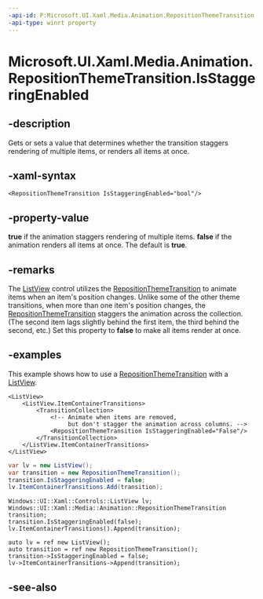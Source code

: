 ```yaml
---
-api-id: P:Microsoft.UI.Xaml.Media.Animation.RepositionThemeTransition.IsStaggeringEnabled
-api-type: winrt property
---
```


<!-- Property syntax
public bool IsStaggeringEnabled { get;  set; }
-->

# Microsoft.UI.Xaml.Media.Animation.RepositionThemeTransition.IsStaggeringEnabled

## -description
Gets or sets a value that determines whether the transition staggers rendering of multiple items, or renders all items at once.

## -xaml-syntax
```xaml
<RepositionThemeTransition IsStaggeringEnabled="bool"/>
```

## -property-value
**true** if the animation staggers rendering of multiple items. **false** if the animation renders all items at once. The default is **true**.

## -remarks

The [ListView](../microsoft.ui.xaml.controls/listview.md) control utilizes the [RepositionThemeTransition](repositionthemetransition.md) to animate items when an item's position changes. Unlike some of the other theme transitions, when more than one item's position changes, the [RepositionThemeTransition](repositionthemetransition.md) staggers the animation across the collection. (The second item lags slightly behind the first item, the third behind the second, etc.) Set this property to **false** to make all items render at once.

## -examples
This example shows how to use a [RepositionThemeTransition](repositionthemetransition.md) with a [ListView](../microsoft.ui.xaml.controls/listview.md).

```xaml
<ListView>
    <ListView.ItemContainerTransitions>
        <TransitionCollection>
            <!-- Animate when items are removed, 
                 but don't stagger the animation across columns. -->
            <RepositionThemeTransition IsStaggeringEnabled="False"/>
        </TransitionCollection>
    </ListView.ItemContainerTransitions>
</ListView>
```

```csharp
var lv = new ListView();
var transition = new RepositionThemeTransition();
transition.IsStaggeringEnabled = false;
lv.ItemContainerTransitions.Add(transition);
```

```cppwinrt
Windows::UI::Xaml::Controls::ListView lv;
Windows::UI::Xaml::Media::Animation::RepositionThemeTransition transition;
transition.IsStaggeringEnabled(false);
lv.ItemContainerTransitions().Append(transition);
```

```cppcx
auto lv = ref new ListView();
auto transition = ref new RepositionThemeTransition();
transition->IsStaggeringEnabled = false;
lv->ItemContainerTransitions->Append(transition);
```

## -see-also
